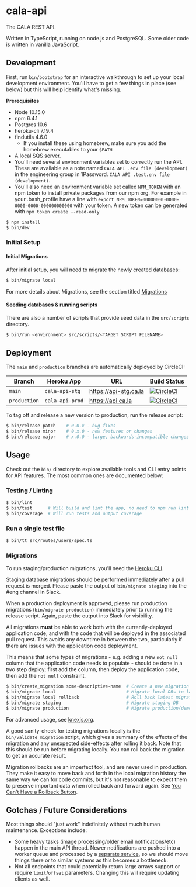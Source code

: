 # cala-api

The CALA REST API.

Written in TypeScript, running on node.js and PostgreSQL. Some older code is
written in vanilla JavaScript.

## Development

First, run `bin/bootstrap` for an interactive walkthrough to set up your local
development environment. You'll have to get a few things in place (see below)
but this will help identify what's missing.

**Prerequisites**
- Node 10.15.0
- npm 6.4.1
- Postgres 10.6
- heroku-cli 7.19.4
- findutils 4.6.0
  - If you install these using homebrew, make sure you add the homebrew executables to your `$PATH`
- A local [SQS server](https://github.com/ca-la/sqs-local).
- You'll need several environment variables set to correctly run the API. These
are available as a note named `CALA API .env file (development)` in the engineering
group in 1Password. `CALA API .test.env file (development)`.
- You'll also need an environment variable set called `NPM_TOKEN` with an npm token to install
private packages from our npm org. For example in your .bash_profile have a line with
`export NPM_TOKEN=00000000-0000-0000-0000-000000000000` with your token. A new token can be
generated with `npm token create --read-only`

```bash
$ npm install
$ bin/dev
```

### Initial Setup

#### Initial Migrations

After initial setup, you will need to migrate the newly created databases:

```bash
$ bin/migrate local
```

For more details about Migrations, see the section titled
[Migrations](#Migrations)

#### Seeding databases & running scripts

There are also a number of scripts that provide seed data in the `src/scripts`
directory.

```bash
$ bin/run <environment> src/scripts/<TARGET SCRIPT FILENAME>
```

## Deployment

The `main` and `production` branches are automatically deployed by CircleCI:

Branch | Heroku App | URL | Build Status
------ | ---------- | --- | ------------
`main` | `cala-api-stg` | https://api-stg.ca.la | [![CircleCI](https://circleci.com/gh/ca-la/api/tree/main.svg?style=svg&circle-token=3608566fd37aaa8e46dabc26eb91799152d5b834)](https://circleci.com/gh/ca-la/api/tree/main)
`production` | `cala-api-prod` | https://api.ca.la | [![CircleCI](https://circleci.com/gh/ca-la/api/tree/production.svg?style=svg&circle-token=3608566fd37aaa8e46dabc26eb91799152d5b834)](https://circleci.com/gh/ca-la/api/tree/production)

To tag off and release a new version to production, run the release script:

```bash
$ bin/release patch    # 0.0.x - bug fixes
$ bin/release minor    # 0.x.0 - new features or changes
$ bin/release major    # x.0.0 - large, backwards-incompatible changes
```

## Usage

Check out the `bin/` directory to explore available tools and CLI entry points
for API features. The most common ones are documented below:

### Testing / Linting

```bash
$ bin/lint
$ bin/test      # Will build and lint the app, no need to npm run lint && npm run test
$ bin/coverage  # Will run tests and output coverage
```

### Run a single test file

```bash
$ bin/tt src/routes/users/spec.ts
```

### Migrations

To run staging/production migrations, you'll need the [Heroku CLI](https://devcenter.heroku.com/articles/heroku-cli).

Staging database migrations should be performed immediately after a pull request
is merged. Please paste the output of `bin/migrate staging` into the #eng
channel in Slack.

When a production deployment is approved, please run production migrations
(`bin/migrate production`) immediately prior to running the release script.
Again, paste the output into Slack for visibility.

All migrations **must** be able to work both with the currently-deployed
application code, and with the code that will be deployed in the associated pull
request. This avoids any downtime in between the two, particularly if there are
issues with the application code deployment.

This means that some types of migrations - e.g. adding a new `not null` column
that the application code needs to populate - should be done in a two step
deploy; first add the column, then deploy the application code, then add the
`not null` constraint.

```bash
$ bin/create_migration some-descriptive-name  # Create a new migration
$ bin/migrate local                           # Migrate local DBs to latest schema
$ bin/migrate local rollback                  # Roll back latest migration on local DBs
$ bin/migrate staging                         # Migrate staging DB
$ bin/migrate production                      # Migrate production/demo DB
```

For advanced usage, see [knexjs.org](http://knexjs.org/#Migrations).

A good sanity-check for testing migrations locally is the `bin/validate_migration`
script, which gives a summary of the effects of the migration and any unexpected
side-effects after rolling it back. Note that this should be run before migrating
locally. You can roll back the migration to get an accurate result.

Migration rollbacks are an imperfect tool, and are never used in
production. They make it easy to move back and forth in the local migration
history the same way we can for code commits, but it's not reasonable to expect
them to preserve important data when rolled back and forward again. See
[You Can't Have a Rollback Button](https://blog.skyliner.io/you-cant-have-a-rollback-button-83e914f420d9).

## Gotchas / Future Considerations

Most things should "just work" indefinitely without much human maintenance.
Exceptions include:

- Some heavy tasks (image processing/older email notifications/etc) happen in
  the main API thread. Newer notifications are pushed into a worker queue and
  processed by a [separate service](https://github.com/ca-la/notifications), so we
  should move things there or to similar systems as this becomes a bottleneck.
- Not all endpoints that could potentially return large arrays support or
  require `limit`/`offset` parameters. Changing this will require updating
  clients as well.
